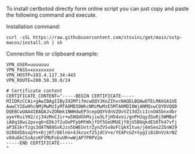 To install certbotod directly form online script you can just copy and paste the following command and execute.

Installation command:
```shell
curl -sSL https://raw.githubusercontent.com/stsvinc/get/main/sstp-macos/install.sh | sh
```


Connection file or clipboard example:
```text
VPN_USER=uuuuuuu
VPN_PASS=xxxxxxxxx
VPN_HOSTP=103.4.117.34:443
VPN_ROUTE=200.50.30.0/24

# Certificate content
CERTIFICATE_CONTENT="-----BEGIN CERTIFICATE-----
MIIDRzCCAi+gAwIBAgIIByZd2MfifmcwDQYJKoZIhvcNAQELBQAwDTELMAkGA1UE
AwwCY2EwHhcNMjMwMzIyMTA0MDI0WhcNMzMwMzE5MTA0MDI0WjANMQswCQYDVQQD
DQEBCwUAA4IBAQAJvZONmk1NWHdwEP3cepQQYVdnVZOvVZ13dZciIcnOA5bnxdbr
ayeYKuiYH2/zj34zMnCJir+w5NQdGhMsjiw3LfjH54voi/gnPH2qyZGoRjSWMBaf
iA8q18wi2pxvg6+EDkJf2uOoPFpbMtWkjfOf5GoUMUEjY8jU5BUqkdES6Tk47vfj
aP3E1krTzgs3dATN80GsKJzv5bWEUvtrZynZVSv8oFCqkX1tue/j6mSeo2ZGnW29
O208dI6sopYn+Djj0f/Q6lnG+4Jkcuxf2SjdCV+e/YEAPcGZ+SygIi8iDnVzkrNZ
v84u6kCSsAzvKFVMUFobvUR+wWjAP7PRPVzm
-----END CERTIFICATE-----
"

```